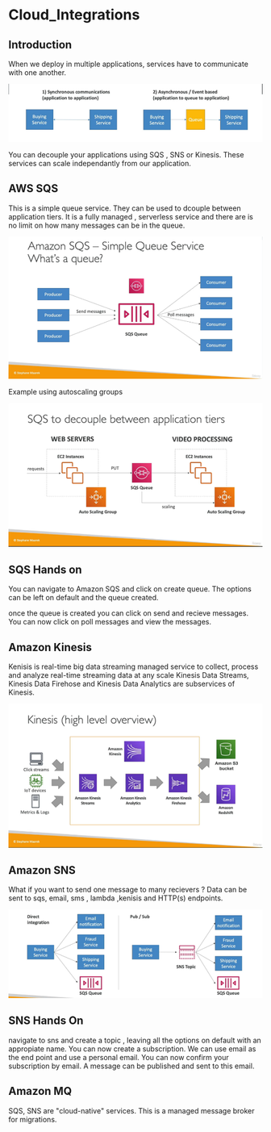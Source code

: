 # Cloud_Integrations

## Introduction
When we deploy in multiple applications, services have to communicate with one another.

![Alt text](pics/Int.PNG "a title")

You can decouple your applications using SQS , SNS or Kinesis. These services can scale independantly from our application.

## AWS SQS

This is a simple queue service. They can be used to dcouple between application tiers. It is a fully managed , serverless service and there are is no limit on how many messages can be in the queue.

![Alt text](pics/sqs.PNG "a title")

Example using autoscaling groups

![Alt text](pics/decouple.PNG "a title")

## SQS Hands on

You can navigate to Amazon SQS and click on create queue. The options can be left on default and the queue created.

once the queue is created you can click on send and recieve messages. You can now click on poll messages and view the messages.

## Amazon Kinesis

Kenisis is real-time big data streaming
managed service to collect, process and analyze real-time streaming data at any scale
Kinesis Data Streams, Kinesis Data Firehose and Kinesis Data Analytics are subservices of Kinesis.

![Alt text](pics/kinesis.PNG "a title")

## Amazon SNS

What if you want to send one message to many recievers ? Data can be sent to sqs, email, sms , lambda ,kenisis and HTTP(s) endpoints.

![Alt text](pics/SNS.PNG "a title")

## SNS Hands On

navigate to sns and create a topic , leaving all the options on default with an appropiate name. You can now create a subscription. We can use email as the end point and use a personal email. You can now confirm your subscription by email. A message can be published and sent to this email.

## Amazon MQ

SQS, SNS are "cloud-native" services. This is a managed message broker for migrations.